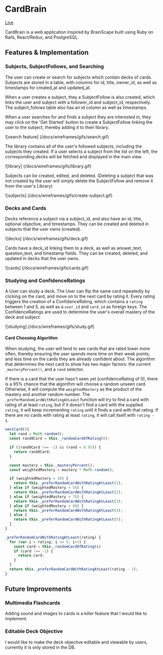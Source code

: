 # CardBrain
[Live](https://card-brain.herokuapp.com)

CardBrain is a web application inspired by BrainScape built using Ruby on Rails, React/Redux, and PostgreSQL.

## Features & Implementation

### Subjects, SubjectFollows, and Searching
The user can create or search for subjects which contain decks of cards. Subjects are stored in a table, with columns for id, title, owner_id, as well as timestamps for created_at and updated_at.

When a user creates a subject, they a SubjectFollow is also created, which links the user and subject with a follower_id and subject_id, respectively. The subject_follows table also has an id column as well as timestamps.

When a user searches for and finds a subject they are interested in, they may click on the 'Get Started' button to create a SubjectFollow linking the user to the subject, thereby adding it to their library.

![search feature] (/docs/wireframes/gifs/search.gif)

The library contains all of the user's followed subjects, including the subjects they created. If a user selects a subject from the list on the left, the corresponding decks will be fetched and displayed in the main view.

![library] (/docs/wireframes/gifs/library.gif)

Subjects can be created, edited, and deleted. (Deleting a subject that was not created by the user will simply delete the SubjectFollow and remove it from the user's Library)

![subjects] (/docs/wireframes/gifs/create-subject.gif)

### Decks and Cards
Decks reference a subject via a subject_id, and also have an id, title, optional objective, and timestamps.
They can be created and deleted in subjects that the user owns (created).

![decks] (/docs/wireframes/gifs/deck.gif)

Cards have a deck_id linking them to a deck, as well as answer_text, question_text, and timestamp fields.
They can be created, deleted, and updated in decks that the user owns.

![cards] (/docs/wireframes/gifs/cards.gif)

### Studying and ConfidenceRatings
A User can study a deck. The User can flip the same card repeatedly by clicking on the card, and move on to the next card by rating it. Every rating triggers the creation of a ConfidenceRating, which contains a `rating` between 1 and 5, as well as a `user_id` and `card_id` as foreign keys. The ConfidenceRatings are used to determine the user's overall mastery of the deck and subject.

![studying] (/docs/wireframes/gifs/study.gif)

#### Card Choosing Algorithm
When studying, the user will tend to see cards that are rated lower more often, thereby ensuring the user spends more time on their weak points, and less time on the cards they are already confident about. The algorithm that determines the next card to show has two major factors: the current `_masteryPercent()`, and a `rand` selector.

If there is a card that the user hasn't seen yet (confidenceRating of 0), there is a 95% chance that the algorithm will choose a random unseen card. Otherwise, it will compute the `weightedMastery` as the product of the mastery and another random number. The `_preferRandomCardWithRatingAtLeast` function will try to find a card with rating of at least `rating`, but if it doesn't find a card with the supplied `rating`, it will keep incrementing `rating` until it finds a card with that rating. If there are no cards with rating at least `rating`, it will call itself with `rating - 1`.

```javascript
nextCard(){
  let rand = Math.random();
  const rand0Card = this._randomCardOfRating(0);

  if ((rand0Card !== -1) && (rand < 0.95)) {
    return rand0Card;
  }

  const mastery = this._masteryPercent();
  const weightedMastery = mastery * Math.random();

  if (weightedMastery < 30) {
    return this._preferRandomCardWithRatingAtLeast(1);
  } else if (weightedMastery < 50) {
    return this._preferRandomCardWithRatingAtLeast(2);
  } else if (weightedMastery < 70) {
    return this._preferRandomCardWithRatingAtLeast(3);
  } else if (weightedMastery < 90) {
    return this._preferRandomCardWithRatingAtLeast(4);
  } else {
    return this._preferRandomCardWithRatingAtLeast(5);
  }
}

_preferRandomCardWithRatingAtLeast(rating) {
  for (var i = rating; i <= 5; i++) {
    const card = this._randomCardOfRating(i)
    if (card !== -1) {
      return card;
    }
  }
  return this._preferRandomCardWithRatingAtLeast(rating - 1);
}
```


## Future Improvements
### Multimedia Flashcards
Adding sound and images to cards is a killer feature that I would like to implement.

### Editable Deck Objective
I would like to make the deck objective editable and viewable by users, currently it is only stored in the DB.
